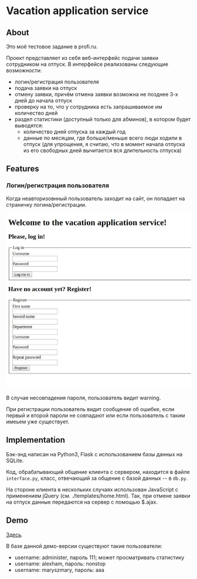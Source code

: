 # Vacation application service


## About

Это моё тестовое задание в profi.ru.

Проект представляет из себя веб-интерфейс подачи заявки сотрудником на отпуск.
В интерфейсе реализованы следующие возможности:

* логин/регистрация пользователя
* подача заявки на отпуск
* отмену заявки, причём отмена заявки возможна не позднее 3-х дней до начала отпуск
* проверку на то, что у сотрудника есть запрашиваемое им количество дней
* раздел статистики (доступный только для абминов), в котором будет выводятся:
	* количество дней отпуска за каждый год
	* данные по месяцам, где больше/меньше всего люди ходили в отпуск (для упрощения, я считаю, что в момент начала отпуска из его свободных дней вычитается вся длительность отпуска)


## Features

### Логин/регистрация пользователя

Когда неавторизовнный пользователь заходит на сайт, он попадает на страничку логина/регистрации. 

![Login page](/images/login.jpg)

В случае несовпадения пароля, пользователь видит warning.

При регистрации пользователь видит сообщение об ошибке, если первый и второй пароли не совпадают или если пользователь с таким имеьем уже существует.

## Implementation

Бэк-энд написан на Python3, Flask с использованием базы данных на SQLite.

Код, обрабатывающий общение клиента с сервером, находится в файле `interface.py`, класс, отвечающий за общение с базой данных -- в `db.py`.

На стороне клиента в нескольких случаях использован JavaScript с применением jQuery (см. ./templates/home.html). Так, при отмене заявки на отпуск данные передаются на сервер с помощью $.ajax.

## Demo

[Здесь](http://maryszmary.pythonanywhere.com/).

В базе данной демо-версии существуют такие пользователи:
* username: administer, пароль 111; может просматривать статистику
* username: alexham, пароль: nonstop
* username: maryszmary, пароль: aaa
